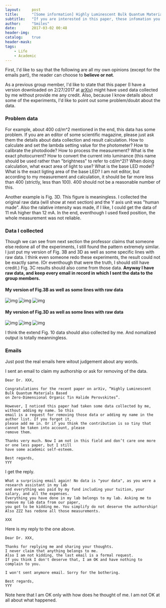 ```yaml
---
layout:     post
title:      "[Some information] Highly Luminescent Bulk Quantum Materials Based on Zero-Dimensional Organic Tin Halide Perovskites"
subtitle:   "If you are interested in this paper, these infomation you might want to know."
author:     "Smiles"
date:       2017-03-02 00:48
header-img: 
catalog:    true
header-mask: 
tags:
    - Life
    - Academic
---
```


First, I'd like to say that the following are all my own opinions (except for the emails part), the reader can choose to **believe or not**.

As a previous group member, I'd like to state that this paper (I have a version downloaded on 2/27/2017 at [arXiv][paperlink]) might have used data collected by me without provide me any credit.
Also, because I know details about some of the experiments, I'd like to point out some problem/doubt about the data.

### Problem data
For example, about 400 cd/m^2 mentioned in the end, this data has some problem.
If you are an editor of some scientific magazine, please just ask them the details about data collection and result calculation.
How to calculate and set the lambda setting value for the photometer?
How to calibrate the photodiode?
How to process the measurement?
What is the exact photocurrent?
How to convert the current into luminance (this name should be used rather than "brightness" to refer to cd/m^2)?
When doing calculation, what exact area of light to use?
What is the base LED model?
What is the exact ligting area of the base LED?
I am not editor, but according to my measurement and calculation, it should be far more less than 400 (strictly, less than 100). 400 should not be a reasonable number of this.

Another example is Fig. 3D. This figure is meaningless.
I collected the original raw data (will show at next section) and the Y axis unit was "human made".
Also the ralative intensity was made, if I like, I could get the data of 11 mA higher than 12 mA.
In the end, eventhough I used fixed position, the whole measurement was not reliable.

### Data I collected
Though we can see from next section the professor claims that someone else redone all of the experiments, I still found the pattern extremely similar.
I just put my version of Fig. 3B and 3D as well as some specific lines with raw data.
I think even someone redo these experiments, the result could not be exactly same. (Or eventhough that were the truth, I should still have credit.)
Fig. 3C results should also come from those data.
**Anyway I have raw data, and keep every email in record in which I sent the data to the group members.**

#### My version of Fig.3B as well as some lines with raw data
![img](/img/in-post/B1Y1.png)
![img](/img/in-post/B0Y1.png)
![img](/img/in-post/massratio.png)

#### My version of Fig.3D as well as some lines with raw data
![img](/img/in-post/12mA.png)
![img](/img/in-post/13mA.png)
![img](/img/in-post/current.png)

I think the extend Fig. 10 data should also collected by me. And nomalized output is totally meanningless.

### Emails
Just post the real emails here witout judgement about any words.

I sent an email to claim my authorship or ask for removing of the data.
```
Dear Dr. XXX,

Congratulations for the recent paper on arXiv, “Highly Luminescent Bulk Quantum Materials Based
on Zero-Dimensional Organic Tin Halide Perovskites”. 

However, I noticed this paper had taken some data collected by me, without adding my name. So this
email is a request for removing those data or adding my name in the author list. If you forgot it,
please add me in. Or if you think the contribution is so tiny that cannot be taken into account, please
remove them.

Thanks very much. Now I am not in this field and don’t care one more or one less paper, but I still
have some academic self-esteem.

Best regards,
YYY
```

I get the reply.
```
What a surprising email again! No data is "your data", as you were a research assistant in my lab
and everything was paid by my fund including your tuition, your salary, and all the expenses.
Everything you have done in my lab belongs to my lab. Asking me to remove my lab data from our paper,
you got to be kidding me. You simplify do not deserve the authorship!
Also ZZZ has redone all those measurements.  

XXX
```

Here is my reply to the one above.
```
Dear Dr. XXX,

Thanks for replying me and sharing your thoughts.
I never claim that anything belongs to me. 
Also I am not kidding, the last email is a formal request.
If you think I don't deserve that, I am OK and have nothing to complain to you.

I won't sent anymore email. Sorry for the bothering.

Best regards,
YYY
```

Note here that I am OK only with how does he thought of me.
I am not OK at all about what happened.

[paperlink]: https://arxiv.org/abs/1702.07200